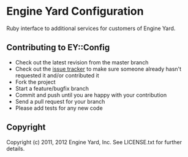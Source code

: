 # Engine Yard Configuration

Ruby interface to additional services for customers of Engine Yard.

## Contributing to EY::Config
 
* Check out the latest revision from the master branch
* Check out the [issue tracker](https://github.com/engineyard/ey_config/issues) to make sure someone already hasn't requested it and/or contributed it
* Fork the project
* Start a feature/bugfix branch
* Commit and push until you are happy with your contribution
* Send a pull request for your branch
* Please add tests for any new code


## Copyright

Copyright (c) 2011, 2012 Engine Yard, Inc. See LICENSE.txt for
further details.

